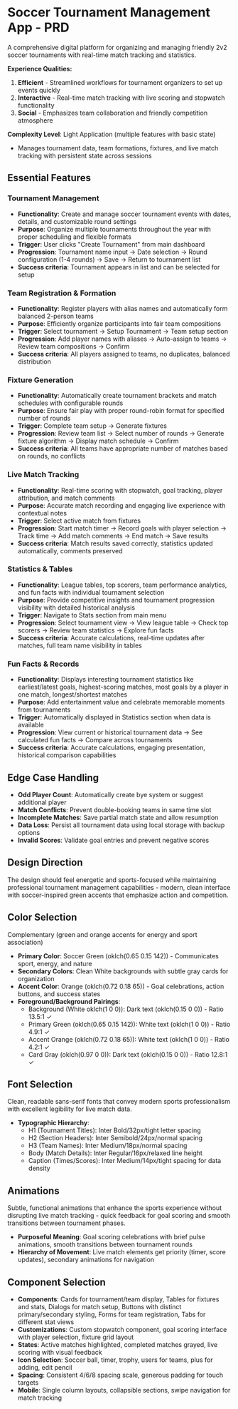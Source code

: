 # Soccer Tournament Management App - PRD

A comprehensive digital platform for organizing and managing friendly 2v2 soccer tournaments with real-time match tracking and statistics.

**Experience Qualities:**
1. **Efficient** - Streamlined workflows for tournament organizers to set up events quickly
2. **Interactive** - Real-time match tracking with live scoring and stopwatch functionality  
3. **Social** - Emphasizes team collaboration and friendly competition atmosphere

**Complexity Level**: Light Application (multiple features with basic state)
- Manages tournament data, team formations, fixtures, and live match tracking with persistent state across sessions

## Essential Features

### Tournament Management
- **Functionality**: Create and manage soccer tournament events with dates, details, and customizable round settings
- **Purpose**: Organize multiple tournaments throughout the year with proper scheduling and flexible formats
- **Trigger**: User clicks "Create Tournament" from main dashboard
- **Progression**: Tournament name input → Date selection → Round configuration (1-4 rounds) → Save → Return to tournament list
- **Success criteria**: Tournament appears in list and can be selected for setup

### Team Registration & Formation
- **Functionality**: Register players with alias names and automatically form balanced 2-person teams
- **Purpose**: Efficiently organize participants into fair team compositions
- **Trigger**: Select tournament → Setup Tournament → Team setup section
- **Progression**: Add player names with aliases → Auto-assign to teams → Review team compositions → Confirm
- **Success criteria**: All players assigned to teams, no duplicates, balanced distribution

### Fixture Generation
- **Functionality**: Automatically create tournament brackets and match schedules with configurable rounds
- **Purpose**: Ensure fair play with proper round-robin format for specified number of rounds
- **Trigger**: Complete team setup → Generate fixtures
- **Progression**: Review team list → Select number of rounds → Generate fixture algorithm → Display match schedule → Confirm
- **Success criteria**: All teams have appropriate number of matches based on rounds, no conflicts

### Live Match Tracking
- **Functionality**: Real-time scoring with stopwatch, goal tracking, player attribution, and match comments
- **Purpose**: Accurate match recording and engaging live experience with contextual notes
- **Trigger**: Select active match from fixtures
- **Progression**: Start match timer → Record goals with player selection → Track time → Add match comments → End match → Save results
- **Success criteria**: Match results saved correctly, statistics updated automatically, comments preserved

### Statistics & Tables
- **Functionality**: League tables, top scorers, team performance analytics, and fun facts with individual tournament selection
- **Purpose**: Provide competitive insights and tournament progression visibility with detailed historical analysis
- **Trigger**: Navigate to Stats section from main menu
- **Progression**: Select tournament view → View league table → Check top scorers → Review team statistics → Explore fun facts
- **Success criteria**: Accurate calculations, real-time updates after matches, full team name visibility in tables

### Fun Facts & Records
- **Functionality**: Displays interesting tournament statistics like earliest/latest goals, highest-scoring matches, most goals by a player in one match, longest/shortest matches
- **Purpose**: Add entertainment value and celebrate memorable moments from tournaments
- **Trigger**: Automatically displayed in Statistics section when data is available
- **Progression**: View current or historical tournament data → See calculated fun facts → Compare across tournaments
- **Success criteria**: Accurate calculations, engaging presentation, historical comparison capabilities

## Edge Case Handling
- **Odd Player Count**: Automatically create bye system or suggest additional player
- **Match Conflicts**: Prevent double-booking teams in same time slot
- **Incomplete Matches**: Save partial match state and allow resumption
- **Data Loss**: Persist all tournament data using local storage with backup options
- **Invalid Scores**: Validate goal entries and prevent negative scores

## Design Direction
The design should feel energetic and sports-focused while maintaining professional tournament management capabilities - modern, clean interface with soccer-inspired green accents that emphasize action and competition.

## Color Selection
Complementary (green and orange accents for energy and sport association)

- **Primary Color**: Soccer Green (oklch(0.65 0.15 142)) - Communicates sport, energy, and nature
- **Secondary Colors**: Clean White backgrounds with subtle gray cards for organization
- **Accent Color**: Orange (oklch(0.72 0.18 65)) - Goal celebrations, action buttons, and success states
- **Foreground/Background Pairings**: 
  - Background (White oklch(1 0 0)): Dark text (oklch(0.15 0 0)) - Ratio 13.5:1 ✓
  - Primary Green (oklch(0.65 0.15 142)): White text (oklch(1 0 0)) - Ratio 4.9:1 ✓
  - Accent Orange (oklch(0.72 0.18 65)): White text (oklch(1 0 0)) - Ratio 4.2:1 ✓
  - Card Gray (oklch(0.97 0 0)): Dark text (oklch(0.15 0 0)) - Ratio 12.8:1 ✓

## Font Selection
Clean, readable sans-serif fonts that convey modern sports professionalism with excellent legibility for live match data.

- **Typographic Hierarchy**: 
  - H1 (Tournament Titles): Inter Bold/32px/tight letter spacing
  - H2 (Section Headers): Inter Semibold/24px/normal spacing  
  - H3 (Team Names): Inter Medium/18px/normal spacing
  - Body (Match Details): Inter Regular/16px/relaxed line height
  - Caption (Times/Scores): Inter Medium/14px/tight spacing for data density

## Animations
Subtle, functional animations that enhance the sports experience without disrupting live match tracking - quick feedback for goal scoring and smooth transitions between tournament phases.

- **Purposeful Meaning**: Goal scoring celebrations with brief pulse animations, smooth transitions between tournament rounds
- **Hierarchy of Movement**: Live match elements get priority (timer, score updates), secondary animations for navigation

## Component Selection
- **Components**: Cards for tournament/team display, Tables for fixtures and stats, Dialogs for match setup, Buttons with distinct primary/secondary styling, Forms for team registration, Tabs for different stat views
- **Customizations**: Custom stopwatch component, goal scoring interface with player selection, fixture grid layout
- **States**: Active matches highlighted, completed matches grayed, live scoring with visual feedback
- **Icon Selection**: Soccer ball, timer, trophy, users for teams, plus for adding, edit pencil
- **Spacing**: Consistent 4/6/8 spacing scale, generous padding for touch targets
- **Mobile**: Single column layouts, collapsible sections, swipe navigation for match tracking
